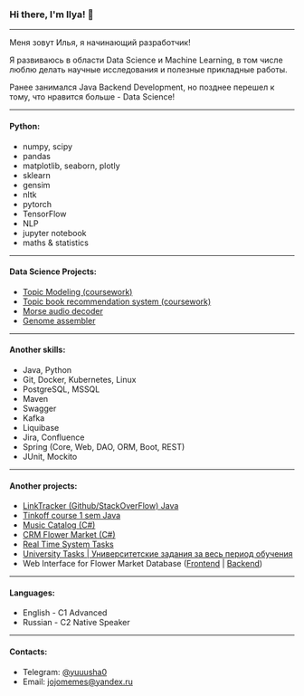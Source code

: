 ### Hi there, I'm Ilya! 👋
---
Меня зовут Илья, я начинающий разработчик!

Я развиваюсь в области Data Science и Machine Learning, в том числе люблю делать научные исследования и полезные прикладные работы.

Ранее занимался Java Backend Development, но позднее перешел к тому, что нравится больше - Data Science!

---
#### Python:
- numpy, scipy
- pandas
- matplotlib, seaborn, plotly
- sklearn
- gensim
- nltk
- pytorch
- TensorFlow
- NLP
- jupyter notebook
- maths & statistics
---
#### Data Science Projects:
- [Topic Modeling (coursework)](https://github.com/yuuusha/topic-modeling)
- [Topic book recommendation system (coursework)](https://github.com/yuuusha/topic-recommendation-system)
- [Morse audio decoder](https://github.com/yuuusha/morse-decoder)
- [Genome assembler](https://github.com/yuuusha/genome-assembler)
---
#### Another skills:
- Java, Python
- Git, Docker, Kubernetes, Linux
- PostgreSQL, MSSQL
- Maven
- Swagger
- Kafka
- Liquibase
- Jira, Confluence
- Spring (Core, Web, DAO, ORM, Boot, REST)
- JUnit, Mockito
---
#### Another projects:
- [LinkTracker (Github/StackOverFlow) Java](https://github.com/yuuusha/java-course-2023-backend)
- [Tinkoff course 1 sem Java](https://github.com/yuuusha/java-course-2023)
- [Music Catalog (C#)](https://github.com/yuuusha/MusicCatalog)
- [CRM Flower Market (C#)](https://github.com/yuuusha/CRM-Flower-Market)
- [Real Time System Tasks](https://github.com/yuuusha/rts-spring-2025)
- [University Tasks | Университетские задания за весь период обучения](https://github.com/yuuusha/university_tasks)
- Web Interface for Flower Market Database ([Frontend](https://github.com/yuuusha/flower-market-database-interface-frontend) | [Backend](https://github.com/yuuusha/flower-market-database-interface-backend))
---
#### Languages:
- English - C1 Advanced
- Russian - C2 Native Speaker
---
#### Contacts:
- Telegram: [@yuuusha0](https://t.me/yuuusha0)
- Email: jojomemes@yandex.ru
